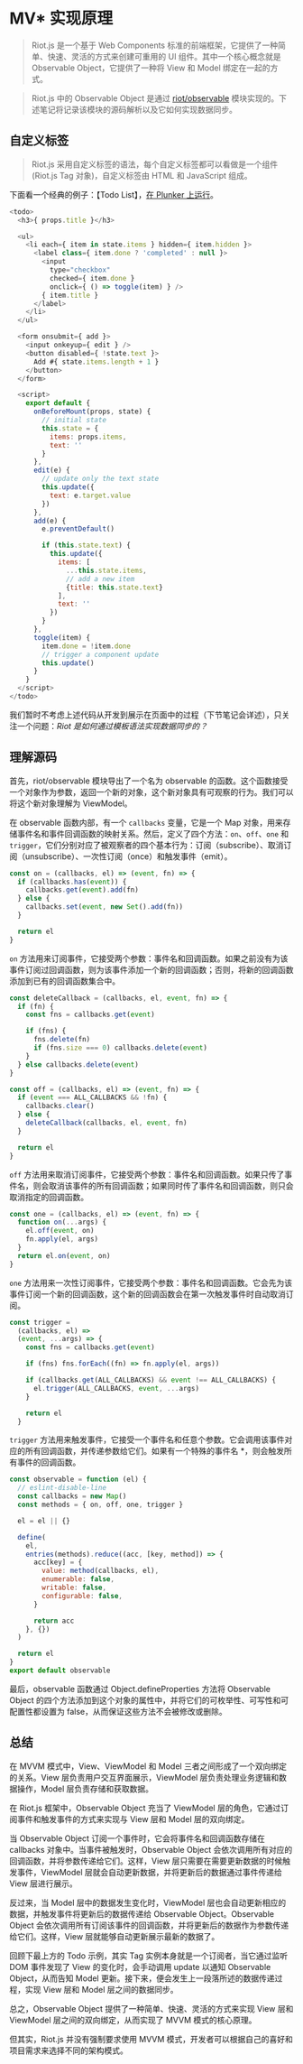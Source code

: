 # MV\* 实现原理

> Riot.js 是一个基于 Web Components 标准的前端框架，它提供了一种简单、快速、灵活的方式来创建可重用的 UI 组件。其中一个核心概念就是 Observable Object，它提供了一种将 View 和 Model 绑定在一起的方式。

> Riot.js 中的 Observable Object 是通过 [riot/observable](https://github.com/riot/observable/blob/main/dist/es6.observable.js) 模块实现的。下述笔记将记录该模块的源码解析以及它如何实现数据同步。

## 自定义标签

> Riot.js 采用自定义标签的语法，每个自定义标签都可以看做是一个组件(Riot.js Tag 对象)，自定义标签由 HTML 和 JavaScript 组成。

下面看一个经典的例子：【Todo List】，[在 Plunker 上运行](https://plnkr.co/edit/?p=preview&preview)。

```js
<todo>
  <h3>{ props.title }</h3>

  <ul>
    <li each={ item in state.items } hidden={ item.hidden }>
      <label class={ item.done ? 'completed' : null }>
        <input
          type="checkbox"
          checked={ item.done }
          onclick={ () => toggle(item) } />
        { item.title }
      </label>
    </li>
  </ul>

  <form onsubmit={ add }>
    <input onkeyup={ edit } />
    <button disabled={ !state.text }>
      Add #{ state.items.length + 1 }
    </button>
  </form>

  <script>
    export default {
      onBeforeMount(props, state) {
        // initial state
        this.state = {
          items: props.items,
          text: ''
        }
      },
      edit(e) {
        // update only the text state
        this.update({
          text: e.target.value
        })
      },
      add(e) {
        e.preventDefault()

        if (this.state.text) {
          this.update({
            items: [
              ...this.state.items,
              // add a new item
              {title: this.state.text}
            ],
            text: ''
          })
        }
      },
      toggle(item) {
        item.done = !item.done
        // trigger a component update
        this.update()
      }
    }
  </script>
</todo>
```

我们暂时不考虑上述代码从开发到展示在页面中的过程（下节笔记会详述），只关注一个问题：_Riot 是如何通过模板语法实现数据同步的？_

## 理解源码

首先，riot/observable 模块导出了一个名为 observable 的函数。这个函数接受一个对象作为参数，返回一个新的对象，这个新对象具有可观察的行为。我们可以将这个新对象理解为 ViewModel。

在 observable 函数内部，有一个 `callbacks` 变量，它是一个 Map 对象，用来存储事件名和事件回调函数的映射关系。然后，定义了四个方法：`on`、`off`、`one` 和 `trigger`，它们分别对应了被观察者的四个基本行为：订阅（subscribe）、取消订阅（unsubscribe）、一次性订阅（once）和触发事件（emit）。

```js
const on = (callbacks, el) => (event, fn) => {
  if (callbacks.has(event)) {
    callbacks.get(event).add(fn)
  } else {
    callbacks.set(event, new Set().add(fn))
  }

  return el
}
```

`on` 方法用来订阅事件，它接受两个参数：事件名和回调函数。如果之前没有为该事件订阅过回调函数，则为该事件添加一个新的回调函数；否则，将新的回调函数添加到已有的回调函数集合中。

```js
const deleteCallback = (callbacks, el, event, fn) => {
  if (fn) {
    const fns = callbacks.get(event)

    if (fns) {
      fns.delete(fn)
      if (fns.size === 0) callbacks.delete(event)
    }
  } else callbacks.delete(event)
}

const off = (callbacks, el) => (event, fn) => {
  if (event === ALL_CALLBACKS && !fn) {
    callbacks.clear()
  } else {
    deleteCallback(callbacks, el, event, fn)
  }

  return el
}
```

`off` 方法用来取消订阅事件，它接受两个参数：事件名和回调函数。如果只传了事件名，则会取消该事件的所有回调函数；如果同时传了事件名和回调函数，则只会取消指定的回调函数。

```js
const one = (callbacks, el) => (event, fn) => {
  function on(...args) {
    el.off(event, on)
    fn.apply(el, args)
  }
  return el.on(event, on)
}
```

`one` 方法用来一次性订阅事件，它接受两个参数：事件名和回调函数。它会先为该事件订阅一个新的回调函数，这个新的回调函数会在第一次触发事件时自动取消订阅。

```js
const trigger =
  (callbacks, el) =>
  (event, ...args) => {
    const fns = callbacks.get(event)

    if (fns) fns.forEach((fn) => fn.apply(el, args))

    if (callbacks.get(ALL_CALLBACKS) && event !== ALL_CALLBACKS) {
      el.trigger(ALL_CALLBACKS, event, ...args)
    }

    return el
  }
```

`trigger` 方法用来触发事件，它接受一个事件名和任意个参数。它会调用该事件对应的所有回调函数，并传递参数给它们。如果有一个特殊的事件名 \*，则会触发所有事件的回调函数。

```js
const observable = function (el) {
  // eslint-disable-line
  const callbacks = new Map()
  const methods = { on, off, one, trigger }

  el = el || {}

  define(
    el,
    entries(methods).reduce((acc, [key, method]) => {
      acc[key] = {
        value: method(callbacks, el),
        enumerable: false,
        writable: false,
        configurable: false,
      }

      return acc
    }, {})
  )

  return el
}
export default observable
```

最后，observable 函数通过 Object.defineProperties 方法将 Observable Object 的四个方法添加到这个对象的属性中，并将它们的可枚举性、可写性和可配置性都设置为 false，从而保证这些方法不会被修改或删除。

## 总结

在 MVVM 模式中，View、ViewModel 和 Model 三者之间形成了一个双向绑定的关系。View 层负责用户交互界面展示，ViewModel 层负责处理业务逻辑和数据操作，Model 层负责存储和获取数据。

在 Riot.js 框架中，Observable Object 充当了 ViewModel 层的角色，它通过订阅事件和触发事件的方式来实现与 View 层和 Model 层的双向绑定。

当 Observable Object 订阅一个事件时，它会将事件名和回调函数存储在 callbacks 对象中。当事件被触发时，Observable Object 会依次调用所有对应的回调函数，并将参数传递给它们。这样，View 层只需要在需要更新数据的时候触发事件，ViewModel 层就会自动更新数据，并将更新后的数据通过事件传递给 View 层进行展示。

反过来，当 Model 层中的数据发生变化时，ViewModel 层也会自动更新相应的数据，并触发事件将更新后的数据传递给 Observable Object。Observable Object 会依次调用所有订阅该事件的回调函数，并将更新后的数据作为参数传递给它们。这样，View 层就能够自动更新展示最新的数据了。

回顾下最上方的 Todo 示例，其实 Tag 实例本身就是一个订阅者，当它通过监听 DOM 事件发现了 View 的变化时，会手动调用 update 以通知 Observable Object，从而告知 Model 更新。接下来，便会发生上一段落所述的数据传递过程，实现 View 层和 Model 层之间的数据同步。

总之，Observable Object 提供了一种简单、快速、灵活的方式来实现 View 层和 ViewModel 层之间的双向绑定，从而实现了 MVVM 模式的核心原理。

但其实，Riot.js 并没有强制要求使用 MVVM 模式，开发者可以根据自己的喜好和项目需求来选择不同的架构模式。
